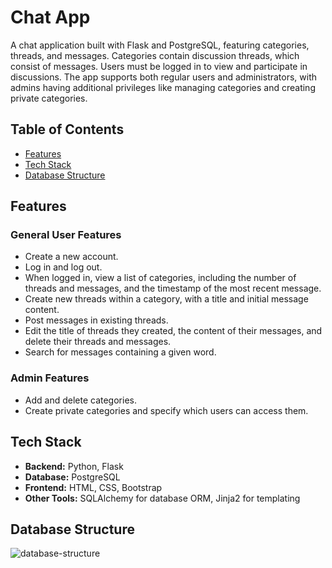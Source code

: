 # Chat App

A chat application built with Flask and PostgreSQL, featuring categories, threads, and messages. Categories contain discussion threads, which consist of messages. Users must be logged in to view and participate in discussions. The app supports both regular users and administrators, with admins having additional privileges like managing categories and creating private categories.

## Table of Contents

- [Features](#features)
- [Tech Stack](#tech-stack)
- [Database Structure](#database-structure)

## Features

### General User Features
- Create a new account.
- Log in and log out.
- When logged in, view a list of categories, including the number of threads and messages, and the timestamp of the most recent message.
- Create new threads within a category, with a title and initial message content.
- Post messages in existing threads.
- Edit the title of threads they created, the content of their messages, and delete their threads and messages.
- Search for messages containing a given word.

### Admin Features
- Add and delete categories.
- Create private categories and specify which users can access them.

## Tech Stack

- **Backend:** Python, Flask
- **Database:** PostgreSQL
- **Frontend:** HTML, CSS, Bootstrap
- **Other Tools:** SQLAlchemy for database ORM, Jinja2 for templating

## Database Structure


![database-structure](https://github.com/user-attachments/assets/8dd78b49-ef99-46eb-9ca7-c64886879815)
